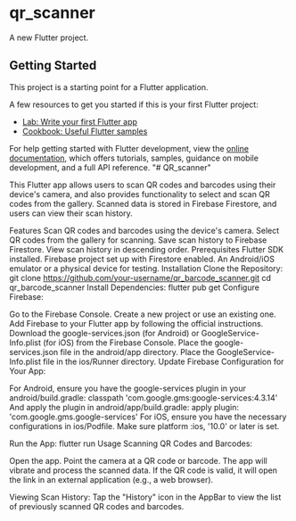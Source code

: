 # qr_scanner

A new Flutter project.

## Getting Started

This project is a starting point for a Flutter application.

A few resources to get you started if this is your first Flutter project:

- [Lab: Write your first Flutter app](https://docs.flutter.dev/get-started/codelab)
- [Cookbook: Useful Flutter samples](https://docs.flutter.dev/cookbook)

For help getting started with Flutter development, view the
[online documentation](https://docs.flutter.dev/), which offers tutorials,
samples, guidance on mobile development, and a full API reference.
"# QR_scanner" 

This Flutter app allows users to scan QR codes and barcodes using their device's camera, and also provides functionality to select and scan QR codes from the gallery. Scanned data is stored in Firebase Firestore, and users can view their scan history.

Features
Scan QR codes and barcodes using the device's camera.
Select QR codes from the gallery for scanning.
Save scan history to Firebase Firestore.
View scan history in descending order.
Prerequisites
Flutter SDK installed.
Firebase project set up with Firestore enabled.
An Android/iOS emulator or a physical device for testing.
Installation
Clone the Repository:
git clone https://github.com/your-username/qr_barcode_scanner.git
cd qr_barcode_scanner
Install Dependencies:
flutter pub get
Configure Firebase:

Go to the Firebase Console.
Create a new project or use an existing one.
Add Firebase to your Flutter app by following the official instructions.
Download the google-services.json (for Android) or GoogleService-Info.plist (for iOS) from the Firebase Console.
Place the google-services.json file in the android/app directory.
Place the GoogleService-Info.plist file in the ios/Runner directory.
Update Firebase Configuration for Your App:

For Android, ensure you have the google-services plugin in your android/build.gradle:
classpath 'com.google.gms:google-services:4.3.14'
And apply the plugin in android/app/build.gradle:
apply plugin: 'com.google.gms.google-services'
For iOS, ensure you have the necessary configurations in ios/Podfile. Make sure platform :ios, '10.0' or later is set.

Run the App:
flutter run
Usage
Scanning QR Codes and Barcodes:

Open the app.
Point the camera at a QR code or barcode.
The app will vibrate and process the scanned data.
If the QR code is valid, it will open the link in an external application (e.g., a web browser).

Viewing Scan History:
Tap the "History" icon in the AppBar to view the list of previously scanned QR codes and barcodes.
